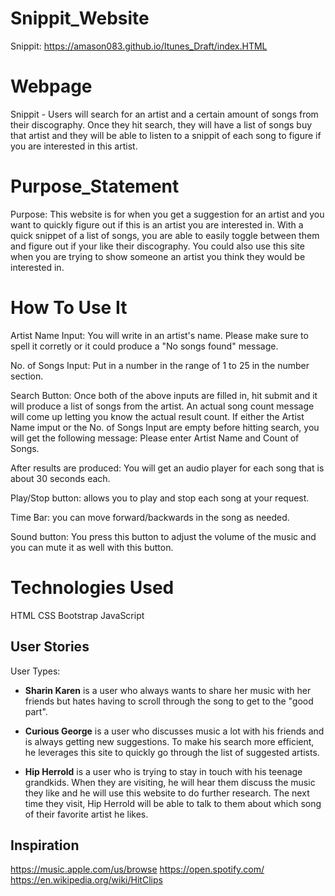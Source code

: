 # Snippit_Website

Snippit: https://amason083.github.io/Itunes_Draft/index.HTML

# Webpage

Snippit - Users will search for an artist and a certain amount of songs from their discography. Once they hit search, they will have a list of songs buy that artist and they will be able to listen to a snippit of each song to figure if you are interested in this artist.

# Purpose_Statement

Purpose: This website is for when you get a suggestion for an artist and you want to quickly figure out if this is an artist you are interested in. With a quick snippet of a list of songs, you are able to easily toggle between them and figure out if your like their discography. You could also use this site when you are trying to show someone an artist you think they would be interested in.

# How To Use It

Artist Name Input: You will write in an artist's name. Please make sure to spell it corretly or it could produce a "No songs found" message.

No. of Songs Input: Put in a number in the range of 1 to 25 in the number section.

Search Button: Once both of the above inputs are filled in, hit submit and it will produce a list of songs from the artist. An actual song count message will come up letting you know the actual result count. If either the Artist Name imput or the No. of Songs Input are empty before hitting search, you will get the following message: Please enter Artist Name and Count of Songs.

After results are produced: You will get an audio player for each song that is about 30 seconds each.

Play/Stop button: allows you to play and stop each song at your request.

Time Bar: you can move forward/backwards in the song as needed.

Sound button: You press this button to adjust the volume of the music and you can mute it as well with this button.

# Technologies Used

HTML
CSS
Bootstrap
JavaScript

## User Stories

User Types:

- **Sharin Karen** is a user who always wants to share her music with her friends but hates having to scroll through the song to get to the "good part".

- **Curious George** is a user who discusses music a lot with his friends and is always getting new suggestions. To make his search more efficient, he leverages this site to quickly go through the list of suggested artists.

- **Hip Herrold** is a user who is trying to stay in touch with his teenage grandkids. When they are visiting, he will hear them discuss the music they like and he will use this website to do further research. The next time they visit, Hip Herrold will be able to talk to them about which song of their favorite artist he likes.


## Inspiration

https://music.apple.com/us/browse 
https://open.spotify.com/
https://en.wikipedia.org/wiki/HitClips